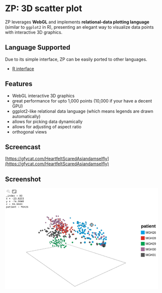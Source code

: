ZP: 3D scatter plot
===================

ZP leverages **WebGL** and implements **relational-data plotting language** (similar to `ggplot2` in R),
presenting an elegant way to visualize data points with interactive 3D graphics.

Language Supported
------------------

Due to its simple interface, ZP can be easily ported to other languages.

* [R interface](https://github.com/w9/zp-r)


Features
--------

* WebGL interactive 3D graphics
* great performance for upto 1,000 points (10,000 if your have a decent GPU)
* ggplot2-like relational data language (which means legends are drawn automatically)
* allows for picking data dynamically
* allows for adjusting of aspect ratio
* orthogonal views

Screencast
----------

[https://gfycat.com/HeartfeltScaredAsiandamselfly](https://gfycat.com/HeartfeltScaredAsiandamselfly)

Screenshot
----------

![screenshot](screenshot.png)
